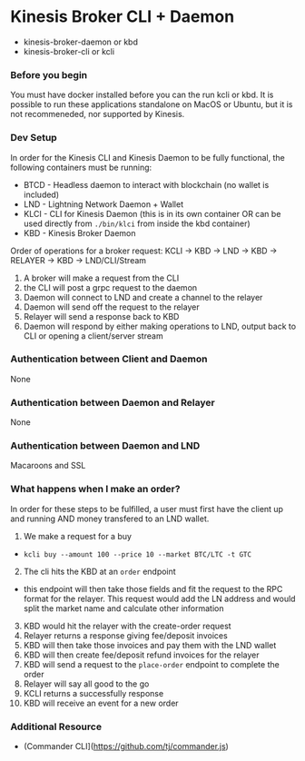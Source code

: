 # Kinesis Broker CLI + Daemon

- kinesis-broker-daemon or kbd
- kinesis-broker-cli or kcli

### Before you begin

You must have docker installed before you can the run kcli or kbd. It is possible to run these applications standalone
on MacOS or Ubuntu, but it is not recommeneded, nor supported by Kinesis.

### Dev Setup

In order for the Kinesis CLI and Kinesis Daemon to be fully functional, the following containers must be running:

- BTCD - Headless daemon to interact with blockchain (no wallet is included)
- LND - Lightning Network Daemon + Wallet
- KLCI - CLI for Kinesis Daemon (this is in its own container OR can be used directly from `./bin/klci` from inside the kbd container)
- KBD - Kinesis Broker Daemon

Order of operations for a broker request:
KCLI -> KBD -> LND -> KBD -> RELAYER -> KBD -> LND/CLI/Stream

1. A broker will make a request from the CLI
2. the CLI will post a grpc request to the daemon
3. Daemon will connect to LND and create a channel to the relayer
4. Daemon will send off the request to the relayer
5. Relayer will send a response back to KBD
6. Daemon will respond by either making operations to LND, output back to CLI or opening a client/server stream

### Authentication between Client and Daemon

None

### Authentication between Daemon and Relayer

None

### Authentication between Daemon and LND

Macaroons and SSL

### What happens when I make an order?

In order for these steps to be fulfilled, a user must first have the client up and running AND money transfered to an LND wallet.

1. We make a request for a buy
  - `kcli buy --amount 100 --price 10 --market BTC/LTC -t GTC`
2. The cli hits the KBD at an `order` endpoint
  - this endpoint will then take those fields and fit the request to the RPC format
    for the relayer. This request would add the LN address and would split the market
    name and calculate other information
3. KBD would hit the relayer with the create-order request
4. Relayer returns a response giving fee/deposit invoices
5. KBD will then take those invoices and pay them with the LND wallet
6. KBD will then create fee/deposit refund invoices for the relayer
7. KBD will send a request to the `place-order` endpoint to complete the order
8. Relayer will say all good to the go
9. KCLI returns a successfully response
10. KBD will receive an event for a new order

### Additional Resource

- (Commander CLI](https://github.com/tj/commander.js)
